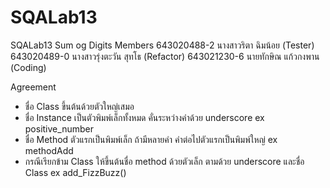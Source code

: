 # SQALab13
SQALab13 Sum og Digits
Members 
643020488-2 นางสาวริตา ฉิมน้อย (Tester)
643020489-0 นางสาวรุ่งตะวัน สุทโธ (Refactor)
643021230-6 นายทักษิณ แก้วกงพาน (Coding)

Agreement
- ชื่อ Class ขึ้นต้นด้วยตัวใหญ่เสมอ
- ชื่อ Instance เป็นตัวพิมพ์เล็กทั้งหมด คั่นระหว่างคำด้วย underscore ex positive_number
- ชื่อ Method ตัวแรกเป็นพิมพ์เล็ก ถ้ามีหลายคำ คำต่อไปตัวแรกเป็นพิมพ์ใหญ่ ex methodAdd
- กรณีเรียกข้าม Class ให้ขึ้นต้นชื่อ method ด้วยตัวเล็ก ตามด้วย underscore และชื่อ Class ex add_FizzBuzz()
